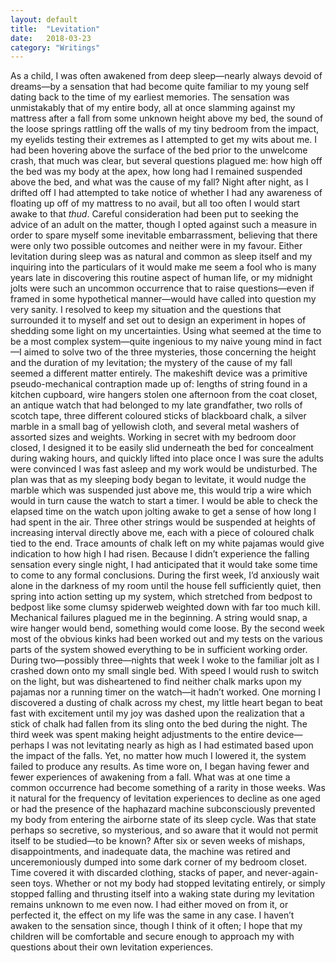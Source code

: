 ```yaml
---
layout: default
title:  "Levitation"
date:   2018-03-23
category: "Writings"
---
```

As a child, I was often awakened from deep sleep—nearly always devoid of dreams—by a sensation that had become quite familiar to my young self dating back to the time of my earliest memories. The sensation was unmistakably that of my entire body, all at once slamming against my mattress after a fall from some unknown height above my bed, the sound of the loose springs rattling off the walls of my tiny bedroom from the impact, my eyelids testing their extremes as I attempted to get my wits about me. I had been hovering above the surface of the bed prior to the unwelcome crash, that much was clear, but several questions plagued me: how high off the bed was my body at the apex, how long had I remained suspended above the bed, and what was the cause of my fall? Night after night, as I drifted off I had attempted to take notice of whether I had any awareness of floating up off of my mattress to no avail, but all too often I would start awake to that _thud_. Careful consideration had been put to seeking the advice of an adult on the matter, though I opted against such a measure in order to spare myself some inevitable embarrassment, believing that there were only two possible outcomes and neither were in my favour. Either levitation during sleep was as natural and common as sleep itself and my inquiring into the particulars of it would make me seem a fool who is many years late in discovering this routine aspect of human life, or my midnight jolts were such an uncommon occurrence that to raise questions—even if framed in some hypothetical manner—would have called into question my very sanity. I resolved to keep my situation and the questions that surrounded it to myself and set out to design an experiment in hopes of shedding some light on my uncertainties. Using what seemed at the time to be a most complex system—quite ingenious to my naive young mind in fact—I aimed to solve two of the three mysteries, those concerning the height and the duration of my levitation; the mystery of the cause of my fall seemed a different matter entirely. The makeshift device was a primitive pseudo-mechanical contraption made up of: lengths of string found in a kitchen cupboard, wire hangers stolen one afternoon from the coat closet, an antique watch that had belonged to my late grandfather, two rolls of scotch tape, three different coloured sticks of blackboard chalk, a silver marble in a small bag of yellowish cloth, and several metal washers of assorted sizes and weights. Working in secret with my bedroom door closed, I designed it to be easily slid underneath the bed for concealment during waking hours, and quickly lifted into place once I was sure the adults were convinced I was fast asleep and my work would be undisturbed. The plan was that as my sleeping body began to levitate, it would nudge the marble which was suspended just above me, this would trip a wire which would in turn cause the watch to start a timer. I would be able to check the elapsed time on the watch upon jolting awake to get a sense of how long I had spent in the air. Three other strings would be suspended at heights of increasing interval directly above me, each with a piece of coloured chalk tied to the end. Trace amounts of chalk left on my white pajamas would give indication to how high I had risen. Because I didn’t experience the falling sensation every single night, I had anticipated that it would take some time to come to any formal conclusions. During the first week, I’d anxiously wait alone in the darkness of my room until the house fell sufficiently quiet, then spring into action setting up my system, which stretched from bedpost to bedpost like some clumsy spiderweb weighted down with far too much kill. Mechanical failures plagued me in the beginning. A string would snap, a wire hanger would bend, something would come loose. By the second week most of the obvious kinks had been worked out and my tests on the various parts of the system showed everything to be in sufficient working order. During two—possibly three—nights that week I woke to the familiar jolt as I crashed down onto my small single bed. With speed I would rush to switch on the light, but was disheartened to find neither chalk marks upon my pajamas nor a running timer on the watch—it hadn’t worked. One morning I discovered a dusting of chalk across my chest, my little heart began to beat fast with excitement until my joy was dashed upon the realization that a stick of chalk had fallen from its sling onto the bed during the night. The third week was spent making height adjustments to the entire device—perhaps I was not levitating nearly as high as I had estimated based upon the impact of the falls. Yet, no matter how much I lowered it, the system failed to produce any results. As time wore on, I began having fewer and fewer experiences of awakening from a fall. What was at one time a common occurrence had become something of a rarity in those weeks. Was it natural for the frequency of levitation experiences to decline as one aged or had the presence of the haphazard machine subconsciously prevented my body from entering the airborne state of its sleep cycle. Was that state perhaps so secretive, so mysterious, and so aware that it would not permit itself to be studied—to be known? After six or seven weeks of mishaps, disappointments, and inadequate data, the machine was retired and unceremoniously dumped into some dark corner of my bedroom closet. Time covered it with discarded clothing, stacks of paper, and never-again-seen toys. Whether or not my body had stopped levitating entirely, or simply stopped falling and thrusting itself into a waking state during my levitation remains unknown to me even now. I had either moved on from it, or perfected it, the effect on my life was the same in any case. I haven’t awaken to the sensation since, though I think of it often; I hope that my children will be comfortable and secure enough to approach my with questions about their own levitation experiences.
